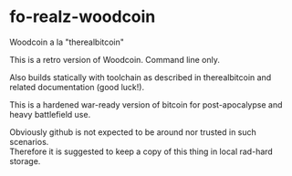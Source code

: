# fo-realz-woodcoin
Woodcoin a la "therealbitcoin" 

This is a retro version of Woodcoin.  Command line only.
  
Also builds statically with toolchain as described in therealbitcoin and related
documentation (good luck!).  

This is a hardened war-ready version of bitcoin for post-apocalypse 
and heavy battlefield use. 

Obviously github is not expected to be around nor trusted in such scenarios.  
Therefore it is suggested to keep a copy of this thing in local rad-hard storage.



